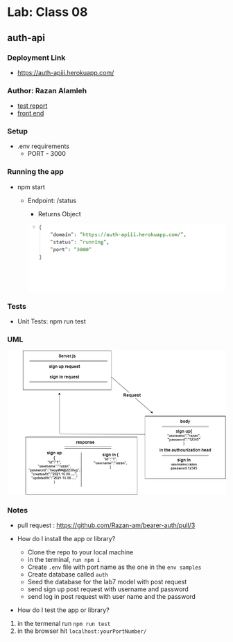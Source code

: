 
# Lab: Class 08

## auth-api

### Deployment Link
- https://auth-apiii.herokuapp.com/

### Author: Razan Alamleh
 - [test report](https://github.com/Razan-am/bearer-auth/runs/3340514443?check_suite_focus=true)
 - [front end](https://bearer-authh.herokuapp.com/status)

### Setup
- .env requirements
  - PORT - 3000

### Running the app
- npm start
  - Endpoint: /status
    - Returns Object

    ![status](./images/status.PNG)


### Tests
- Unit Tests: npm run test

### UML
![uml](./images/uml.png)

### Notes
- pull request : https://github.com/Razan-am/bearer-auth/pull/3
- How do I install the app or library?
  - Clone the repo to your local machine
  - in the terminal, `run npm i`
  - Create `.env` file with port name as the one in the `env samples` 
  - Create database called `auth` 
  - Seed the database for the lab7 model with post request 
  - send sign up post request with username and password  
  - send log in post request with user name and the password 
 

- How do I test the app or library?
1.  in the termenal run `npm run test`
2. in the browser hit `localhost:yourPortNumber/`